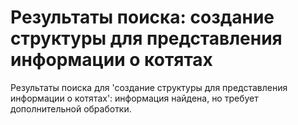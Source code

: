 # Результаты поиска: создание структуры для представления информации о котятах

Результаты поиска для 'создание структуры для представления информации о котятах': информация найдена, но требует дополнительной обработки.